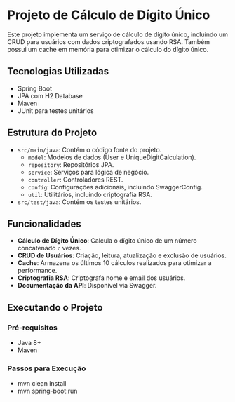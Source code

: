 # Projeto de Cálculo de Dígito Único

Este projeto implementa um serviço de cálculo de dígito único, incluindo um CRUD para usuários com dados criptografados usando RSA. Também possui um cache em memória para otimizar o cálculo do dígito único.

## Tecnologias Utilizadas


- Spring Boot
- JPA com H2 Database
- Maven
- JUnit para testes unitários

## Estrutura do Projeto

- `src/main/java`: Contém o código fonte do projeto.
  - `model`: Modelos de dados (User e UniqueDigitCalculation).
  - `repository`: Repositórios JPA.
  - `service`: Serviços para lógica de negócio.
  - `controller`: Controladores REST.
  - `config`: Configurações adicionais, incluindo SwaggerConfig.
  - `util`: Utilitários, incluindo criptografia RSA.
- `src/test/java`: Contém os testes unitários.

## Funcionalidades

- **Cálculo de Dígito Único**: Calcula o dígito único de um número concatenado `c` vezes.
- **CRUD de Usuários**: Criação, leitura, atualização e exclusão de usuários.
- **Cache**: Armazena os últimos 10 cálculos realizados para otimizar a performance.
- **Criptografia RSA**: Criptografa nome e email dos usuários.
- **Documentação da API**: Disponível via Swagger.

## Executando o Projeto

### Pré-requisitos

- Java 8+
- Maven

### Passos para Execução

- mvn clean install
- mvn spring-boot:run

